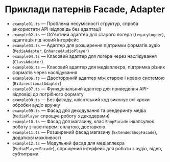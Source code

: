 # Приклади патернів Facade, Adapter

- `example01.ts` — Проблема несумісності структур, спроба використати API-відповідь без адаптації
- `example02.ts` — Об'єктний адаптер для старого логера (`LegacyLogger`), адаптація під новий інтерфейс
- `example03.ts` — Адаптер для розширення підтримки форматів аудіо (`MediaAdapter`, `EnhancedAudioPlayer`)
- `example04.ts` — Класовий адаптер для логера через наслідування (`ClassAdapter`)
- `example05.ts` — Класовий адаптер для медіаплеєра, підтримка різних форматів через наслідування
- `example06.ts` — Двосторонній адаптер між старою і новою системою (`BidirectionalAdapter`)
- `example07.ts` — Функціональний адаптер для приведення API-відповіді до потрібного формату
- `example08.ts` — Без фасаду, клієнтський код виконує всі кроки обробки аудіо вручну
- `example09.ts` — Фасад для декодування та рендерингу медіа (`MediaPlayer` спрощує роботу з декодерами)
- `example10.ts` — Фасад для магазину, клас `ShopFacade` інкапсулює роботу з інвентарем, оплатою, доставкою
- `example11.ts` — Розширений фасад магазину (`ExtendedShopFacade`), додаткові можливості
- `example12.ts` — Модульний фасад для медіаплеєра (`MediaPlayerFacade`), спрощений інтерфейс для роботи з аудіо, відео, субтитрами
